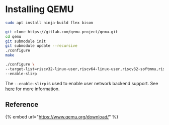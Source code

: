 # Installing QEMU



```bash
sudo apt install ninja-build flex bison
```



```bash
git clone https://gitlab.com/qemu-project/qemu.git
cd qemu
git submodule init
git submodule update --recursive
./configure
make
```





```bash
./configure \
--target-list=riscv32-linux-user,riscv64-linux-user,riscv32-softmmu,riscv64-softmmu \
--enable-slirp
```



The `--enable-slirp` is used to enable user network backend support. See [here](https://stackoverflow.com/questions/75641274/network-backend-user-is-not-compiled-into-this-binary) for more information.

## Reference

{% embed url="https://www.qemu.org/download/" %}

